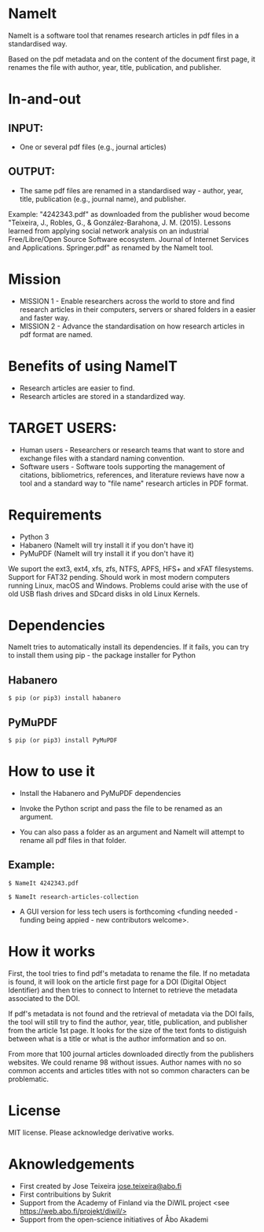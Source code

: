 # NameIt # 

NameIt is a software tool that renames research articles in pdf files in a standardised way. 

Based on the pdf metadata and on the content of the document first page, it renames the file  with author, year, title, publication, and publisher. 

# In-and-out

## INPUT: 
* One or several pdf files (e.g., journal articles) 

## OUTPUT: 
* The same pdf files are renamed in a standardised way - author, year, title, publication (e.g., journal name), and publisher. 

Example: "4242343.pdf" as downloaded from the publisher woud become "Teixeira, J., Robles, G., & González-Barahona, J. M. (2015). Lessons learned from applying social network analysis on an industrial Free/Libre/Open Source Software ecosystem. Journal of Internet Services and Applications. Springer.pdf" as renamed by the NameIt tool. 

# Mission # 

* MISSION 1 - Enable researchers across the world to store and find research articles in their computers, servers or shared folders in a easier and faster way.
* MISSION 2 - Advance the standardisation on how research articles in pdf format are named. 

# Benefits of using NameIT

* Research articles are easier to find.
* Research articles are stored in a standardized way.

# TARGET USERS:  # 

* Human users - Researchers or research teams that want to store and exchange files with a standard naming convention. 
* Software users -  Software tools supporting the management of citations, bibliometrics, references, and literature reviews have now a tool and a standard way to "file name" research articles in PDF format.

# Requirements # 

* Python 3
* Habanero (NameIt will try install it if you don't have it)
* PyMuPDF (NameIt will try install it if you don't have it)

We suport the ext3, ext4, xfs, zfs, NTFS, APFS, HFS+ and xFAT filesystems. Support for FAT32 pending. 
Should work in most modern computers running Linux, macOS and Windows. Problems could arise with the use of old  USB flash drives  and SDcard disks in old Linux Kernels. 

# Dependencies 

NameIt tries to automatically install its dependencies. If it fails, you can try to install them using pip - the package installer for Python

## Habanero ##
`$ pip (or pip3) install habanero`

## PyMuPDF ##

`$ pip (or pip3) install PyMuPDF`


# How to use it 

* Install the Habanero and PyMuPDF dependencies 

* Invoke the Python script and pass the file to be renamed as an argument.
* You can also pass a folder as an argument and NameIt will attempt to rename all pdf files in that folder.

## Example: ## 


`$ NameIt 4242343.pdf`

`$ NameIt research-articles-collection`


* A GUI version for less tech users is forthcoming  <funding needed - funding being appied - new contributors welcome>.

# How it works 

First, the tool tries to find pdf's metadata to rename the file. If no metadata is found, it will look on the article first page for a DOI (Digital Object Identifier) and then tries 
to connect to Internet to retrieve the metadata associated to the DOI. 

If pdf's metadata is not found and the retrieval of metadata via the DOI fails, the tool will still try to find the author, year, title, publication, and publisher from the article 1st page. 
It looks for the size of the text fonts  to distiguish between what is a title or what is the author imformation and so on. 

From more that 100 journal articles downloaded directly from the publishers websites. We could rename 98 without issues.  Author names with no so common accents and articles titles with not so common characters can be problematic.

# License #

MIT license. Please acknowledge derivative works. 

# Aknowledgements 

* First created by Jose Teixeira <jose.teixeira@abo.fi>
* First contribuitions by Sukrit 
* Support from the Academy of Finland via the DiWIL project  <see https://web.abo.fi/projekt/diwil/> 
* Support from the open-science initiatives of Åbo Akademi 
